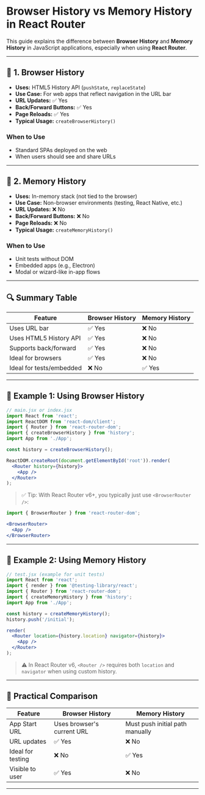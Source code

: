 # Browser History vs Memory History in React Router

This guide explains the difference between **Browser History** and **Memory History** in JavaScript applications, especially when using **React Router**.

---

## 🔄 1. Browser History

- **Uses:** HTML5 History API (`pushState`, `replaceState`)
- **Use Case:** For web apps that reflect navigation in the URL bar
- **URL Updates:** ✅ Yes
- **Back/Forward Buttons:** ✅ Yes
- **Page Reloads:** ✅ Yes
- **Typical Usage:** `createBrowserHistory()`

### When to Use
- Standard SPAs deployed on the web
- When users should see and share URLs

---

## 🧠 2. Memory History

- **Uses:** In-memory stack (not tied to the browser)
- **Use Case:** Non-browser environments (testing, React Native, etc.)
- **URL Updates:** ❌ No
- **Back/Forward Buttons:** ❌ No
- **Page Reloads:** ❌ No
- **Typical Usage:** `createMemoryHistory()`

### When to Use
- Unit tests without DOM
- Embedded apps (e.g., Electron)
- Modal or wizard-like in-app flows

---

## 🔍 Summary Table

| Feature                    | Browser History       | Memory History        |
|----------------------------|------------------------|------------------------|
| Uses URL bar               | ✅ Yes                 | ❌ No                 |
| Uses HTML5 History API     | ✅ Yes                 | ❌ No                 |
| Supports back/forward      | ✅ Yes                 | ❌ No                 |
| Ideal for browsers         | ✅ Yes                 | ❌ No                 |
| Ideal for tests/embedded   | ❌ No                  | ✅ Yes                |

---

## 🧭 Example 1: Using Browser History

```jsx
// main.jsx or index.jsx
import React from 'react';
import ReactDOM from 'react-dom/client';
import { Router } from 'react-router-dom';
import { createBrowserHistory } from 'history';
import App from './App';

const history = createBrowserHistory();

ReactDOM.createRoot(document.getElementById('root')).render(
  <Router history={history}>
    <App />
  </Router>
);
```

> ✅ Tip: With React Router v6+, you typically just use `<BrowserRouter />`:

```jsx
import { BrowserRouter } from 'react-router-dom';

<BrowserRouter>
  <App />
</BrowserRouter>
```

---

## 🧠 Example 2: Using Memory History

```jsx
// test.jsx (example for unit tests)
import React from 'react';
import { render } from '@testing-library/react';
import { Router } from 'react-router-dom';
import { createMemoryHistory } from 'history';
import App from './App';

const history = createMemoryHistory();
history.push('/initial');

render(
  <Router location={history.location} navigator={history}>
    <App />
  </Router>
);
```

> ⚠️ In React Router v6, `<Router />` requires both `location` and `navigator` when using custom history.

---

## 🧪 Practical Comparison

| Feature               | Browser History                                     | Memory History                                       |
|-----------------------|-----------------------------------------------------|------------------------------------------------------|
| App Start URL         | Uses browser's current URL                         | Must push initial path manually                     |
| URL updates           | ✅ Yes                                              | ❌ No                                                |
| Ideal for testing     | ❌ No                                               | ✅ Yes                                               |
| Visible to user       | ✅ Yes                                              | ❌ No                                                |

---